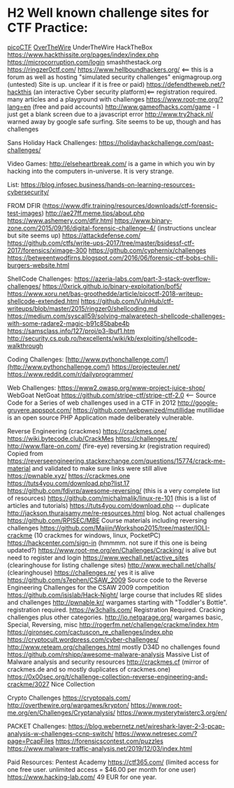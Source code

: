 # H2 Well known challenge sites for CTF Practice:
[picoCTF](https://picoctf.com/)
[OverTheWire](https://overthewire.org/wargames/)
UnderTheWire
HackTheBox
https://www.hackthissite.org/pages/index/index.php
https://microcorruption.com/login
smashthestack.org
https://ringzer0ctf.com/
https://www.hellboundhackers.org/  <== this is a forum as well as hosting "simulated security challenges" 
enigmagroup.org  (untested)  Site is up.  unclear if it is free or paid)
https://defendtheweb.net/?hackthis  (an interactive Cyber security platform)<== registration required.  many articles and a playground with challenges
https://www.root-me.org/?lang=en  (free and paid accounts)
http://www.gameofhacks.com/game  - I just get a blank screen due to a javascript error 
http://www.try2hack.nl/  warned away by google safe surfing.   Site seems to be up, though and has challenges

Sans Holiday Hack Challenges:
https://holidayhackchallenge.com/past-challenges/

Video Games:
http://elseheartbreak.com/  is a game in which you win by hacking into the computers in-universe.  It is very strange.

List:
https://blog.infosec.business/hands-on-learning-resources-cybersecurity/

FROM  DFIR (https://www.dfir.training/resources/downloads/ctf-forensic-test-images) 
http://ae27ff.meme.tips/about.php
https://www.ashemery.com/dfir.html
https://www.binary-zone.com/2015/09/16/digital-forensic-challenge-4/  (instructions unclear but site seems up)
https://attackdefense.com/
https://github.com/ctfs/write-ups-2017/tree/master/bsidessf-ctf-2017/forensics/ximage-300
https://github.com/cyphernix/challenges
https://betweentwodfirns.blogspot.com/2016/06/forensic-ctf-bobs-chili-burgers-website.html

ShellCode Challenges:
https://azeria-labs.com/part-3-stack-overflow-challenges/
https://0xrick.github.io/binary-exploitation/bof5/
https://www.xoru.net/bas-groothedde/article/picoctf-2018-writeup-shellcode-extended.html
https://github.com/VulnHub/ctf-writeups/blob/master/2015/ringzer0/shellcoding.md
https://medium.com/syscall59/solving-malwaretech-shellcode-challenges-with-some-radare2-magic-b91c85babe4b
https://samsclass.info/127/proj/p3-lbuf1.htm
http://security.cs.pub.ro/hexcellents/wiki/kb/exploiting/shellcode-walkthrough

Coding Challenges:
[http://www.pythonchallenge.com/](http://www.pythonchallenge.com/) 
https://projecteuler.net/
https://www.reddit.com/r/dailyprogrammer/   

Web Challenges:
https://www2.owasp.org/www-project-juice-shop/
WebGoat
NetGoat
https://github.com/stripe-ctf/stripe-ctf-2.0  <-- Source Code for a Series of web challenges used in a CTF in 2012
http://google-gruyere.appspot.com/
https://github.com/webpwnized/mutillidae mutillidae is an open source PHP Application made deliberately vulnerable.

Reverse Engineering (crackmes)
https://crackmes.one/
https://wiki.bytecode.club/CrackMes
https://challenges.re/  
http://www.flare-on.com/  (fire-eye)
reversing.kr  (registration required) 
Copied from https://reverseengineering.stackexchange.com/questions/15774/crack-me-material and validated to make sure links were still alive
    https://pwnable.xyz/
    https://crackmes.one  
    https://tuts4you.com/download.php?list.17
    https://github.com/fdivrp/awesome-reversing/  (this is a very complete list of resources)
    https://github.com/michalmalik/linux-re-101   (this is a list of articles and tutorials)
    https://tuts4you.com/download.php -- duplicate
    http://jackson.thuraisamy.me/re-resources.html  blog.  Not actual challenges
    https://github.com/RPISEC/MBE  Course materials including reversing challenges
    https://github.com/Maijin/Workshop2015/tree/master/IOLI-crackme  (10 crackmes for windows, linux, PocketPC) 
    https://hackcenter.com/sign-in   (hmmmm.  not sure if this one is being updated?)
    https://www.root-me.org/en/Challenges/Cracking/  is alive but need to register and login
    https://www.wechall.net/active_sites   (clearinghouse for listing challenge sites)
    http://www.wechall.net/challs/  (clearinghouse)
    https://challenges.re/  yes it is alive
    https://github.com/s7ephen/CSAW_2009  Source code to the Reverse Engineering Challenges for the CSAW 2009 competition
    https://github.com/isislab/Hack-Night/  large course that includes RE slides and challenges
    http://pwnable.kr/   wargames starting with "Toddler's Bottle".  registration required.
    https://w3challs.com/  Registration Required.  Cracking challenges plus other categories.
    http://io.netgarage.org/  wargames basic, Special, Reversing, misc 
    http://rogerfm.net/challenge/crackme/index.htm
    https://gironsec.com/cactuscon_re_challenges/index.php
    https://cryptocult.wordpress.com/cyber-challenges/
    http://www.reteam.org/challenges.html  mostly D34D no challenges found
    https://github.com/rshipp/awesome-malware-analysis  Massive List of Malware analysis and security resources
    http://crackmes.cf  (mirror of crackmes.de and so mostly duplicates of crackmes.one) 
    https://0x00sec.org/t/challenge-collection-reverse-engineering-and-crackme/3027  Nice Collection

Crypto Challenges
https://cryptopals.com/
http://overthewire.org/wargames/krypton/
https://www.root-me.org/en/Challenges/Cryptanalysis/
https://www.mysterytwisterc3.org/en/

PACKET Challenges:
https://blog.webernetz.net/wireshark-layer-2-3-pcap-analysis-w-challenges-ccnp-switch/
https://www.netresec.com/?page=PcapFiles
https://forensicscontest.com/puzzles
https://www.malware-traffic-analysis.net/2019/12/03/index.html

Paid Resources:
Pentest Academy
https://ctf365.com/  (limited access for one free user.  unlimited access = $46.00 per month for one user) 
https://www.hacking-lab.com/  49 EUR for one year.  
